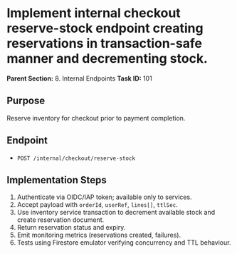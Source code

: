 # Implement internal checkout reserve-stock endpoint creating reservations in transaction-safe manner and decrementing stock.

**Parent Section:** 8. Internal Endpoints
**Task ID:** 101

## Purpose
Reserve inventory for checkout prior to payment completion.

## Endpoint
- `POST /internal/checkout/reserve-stock`

## Implementation Steps
1. Authenticate via OIDC/IAP token; available only to services.
2. Accept payload with `orderId`, `userRef`, `lines[]`, `ttlSec`.
3. Use inventory service transaction to decrement available stock and create reservation document.
4. Return reservation status and expiry.
5. Emit monitoring metrics (reservations created, failures).
6. Tests using Firestore emulator verifying concurrency and TTL behaviour.

